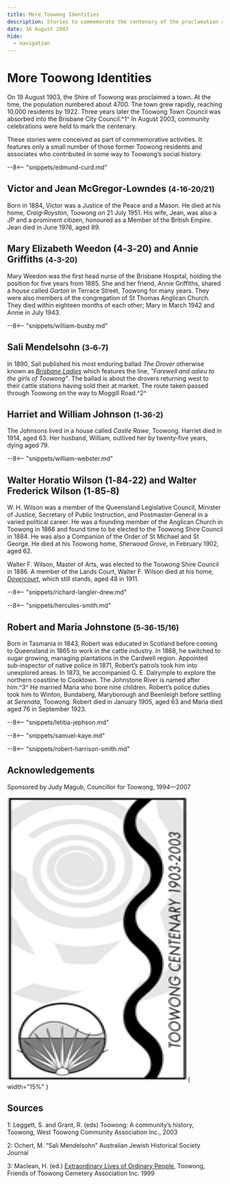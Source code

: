 ```yaml
---
title: More Toowong Identities
description: Stories to commemorate the centenary of the proclamation of the Town of Toowong in 1903
date: 16 August 2003
hide:
  - navigation
---
```


# More Toowong Identities

<!--
**A Heritage Walk to commemorate the centenary of the Proclamation of the Town of Toowong in 1903.**
-->

On 19 August 1903, the Shire of Toowong was proclaimed a town. At the time, the population numbered about 4700. The town grew rapidly, reaching 10,000 residents by 1922. Three years later the Toowong Town Council was absorbed into the Brisbane City Council.^1^ In August 2003, community celebrations were held to mark the centenary. 

These stories were conceived as part of commemorative activities. It features only a small number of those former Toowong residents and associates who contributed in some way to Toowong’s social history. 

<!--
[![map](../assets/toowong-identities-2-map.png){ width="40%" }](../assets/toowong-identities-2-map@2x.png)
-->
<!--
???+ directions "Directions"

    From the flag pole head to the rear of the ‘Temple of Peace’, near the front gate. Behind the temple is the Temple is the grave of...
-->

--8<-- "snippets/edmund-curd.md"

<!--
??? directions "Directions" 

    Walk to the Caskey monument and turn left. You should come across the polished red granite grave of the McGregor‑Lowndes family...
--> 

## Victor and Jean McGregor‑Lowndes <small>(4‑16-20/21)</small>

Born in 1884, Victor was a Justice of the Peace and a Mason. He died at his home, *Craig‑Royston*, Toowong on 21 July 1951. His wife, Jean, was also a JP and a prominent citizen, honoured as a Member of the British Empire. Jean died in June 1976, aged 89.


<!--
??? directions "Directions" 

    Return to the road and walk along it until you reach a tap on the right hand side. Nearby are...
-->

## Mary Elizabeth Weedon (4‑3‑20) and Annie Griffiths <small>(4‑3-20)</small>

Mary Weedon was the first head nurse of the Brisbane Hospital, holding the position for five years from 1885. She and her friend, Annie Griffiths, shared a house called *Garton* in Terrace Street, Toowong for many years. They were also members of the congregation of St Thomas Anglican Church. They died within eighteen months of each other; Mary in March 1942 and Annie in July 1943.

<!-- also in caring hands story -->

<!--
??? directions "Directions" 

    Immediately to the right is the grave of...
-->

--8<-- "snippets/william-busby.md"

<!--
??? directions "Directions" 

    Continue along the road until you come to the Jewish Section. All of these headstones face west. Three rows in is the grave of...
-->

## Sali Mendelsohn <small>(3‑6‑7)</small>

In 1890, Sali published his most enduring ballad *The Drover* otherwise known as *[Brisbane Ladies](https://en.wikipedia.org/wiki/Brisbane_Ladies)* which features the line, *"Farewell and adieu to the girls of Toowong"*. The ballad is about the drovers returning west to their cattle stations having sold their at market. The route taken passed through Toowong on the way to Moggill Road.^2^

<!--
??? directions "Directions" 

    Continue along the road until you reach the shed. Turn left and proceed until you reach a fork in the road. Taking the right branch, 1^st^ Avenue, pass eight double rows of graves on the left until you come to...
-->

## Harriet and William Johnson <small>(1‑36-2)</small>

The Johnsons lived in a house called *Castle Rawe*, Toowong. Harriet died in 1914, aged 63. Her husband, William, outlived her by twenty‑five years, dying aged 79.

<!--
??? directions "Directions" 

    Immediately behind the Johnson grave is the grey granite monument to...
-->

--8<-- "snippets/william-webster.md"

<!--
??? directions "Directions" 

    Continue up 1^st^ Avenue until you reach a tap on the left. This is immediately adjacent to...
-->

## Walter Horatio Wilson (1‑84‑22) and Walter Frederick Wilson (1‑85‑8)

W. H. Wilson was a member of the Queensland Legislative Council, Minister of Justice, Secretary of Public Instruction, and Postmaster‑General in a varied political career. He was a founding member of the Anglican Church in Toowong in 1866 and found time to be elected to the Toowong Shire Council in 1884. He was also a Companion of the Order of St Michael and St George. He died at his Toowong home, *Sherwood Grove*, in February 1902, aged 62. 

Walter F. Wilson, Master of Arts, was elected to the Toowong Shire Council in 1886. A member of the Lands Court, Walter F. Wilson died at his home, *[Dovercourt](https://heritage.brisbane.qld.gov.au/heritage-places/1709)*, which still stands, aged 48 in 1911.

<!--
??? directions "Directions" 

    Continue around 1^st^ Avenue until it intersects with 2^nd^ Avenue. Turn right and head along Second Avenue. Five Sections down is the Gothic style headstone of...
-->

--8<-- "snippets/richard-langler-drew.md"

--8<-- "snippets/hercules-smith.md"

<!--
??? directions "Directions" 

    Proceed down 2^nd^ Avenue until you come to a tap on the right. On the left, close to the road is the grave of ...
-->

## Robert and Maria Johnstone <small>(5‑36‑15/16)</small>

Born in Tasmania in 1843, Robert was educated in Scotland before coming to Queensland in 1865 to work in the cattle industry. In 1868, he switched to sugar growing, managing plantations in the Cardwell region. Appointed sub‑inspector of native police in 1871, Robert’s patrols took him into unexplored areas. In 1873, he accompanied G. E. Dalrymple to explore the northern coastline to Cooktown. The Johnstone River is named after him.^3^ He married Maria who bore nine children. Robert’s police duties took him to Winton, Bundaberg, Maryborough and Beenleigh before settling at *Serenata*, Toowong. Robert died in January 1905, aged 63 and Maria died aged 76 in September 1923.

<!--
??? directions "Directions" 

    Proceed
-->

--8<-- "snippets/letitia-jephson.md"

<!--
??? directions "Directions" 

    Close to the tap on the right side of the Avenue is the grave of Samuel Kaye. There is no headstone.
-->

--8<-- "snippets/samuel-kaye.md"

<!--
??? directions "Directions" 

    Continue down 2^nd^ Avenue until just before you reach the end of portion 5 on the left. Close to the road is the grave of...
-->

--8<-- "snippets/robert-harrison-smith.md"



## Acknowledgements

Sponsored by Judy Magub, Councillor for Toowong, 1994—2007

![Toowong Centenary logo](../assets/toowong-centenary-1903-2003.png){ width="15%" }

## Sources

1: Leggett, S. and Grant, R. (eds) Toowong: A community’s history, Toowong, West Toowong Community Association Inc., 2003

2: Ochert, M. “Sali Mendelsohn” Australian Jewish Historical Society Journal

3: Maclean, H. (ed.) [Extraordinary Lives of Ordinary People](../about/extraordinary-stories.md), Toowong, Friends of Toowong Cemetery Association Inc. 1999

<!--
<div class="noprint" markdown="1">
## Brochure

**[Download this walk](../assets/guides/toowong-identities-2.pdf)** - designed to be printed and folded in half to make an A5 brochure.

</div>
-->
